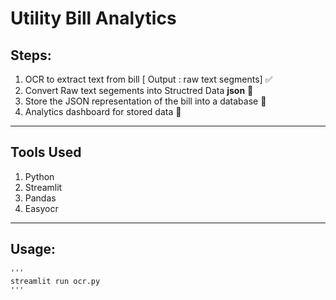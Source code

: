 # Utility Bill Analytics
## Steps:
1. OCR to extract text from bill [ Output : raw text segments]  ✅
2. Convert Raw text segements into Structred Data **json**  🚧
3. Store the JSON representation of the bill into a database  🚧
4. Analytics dashboard for stored data  🚧
---
   
##  Tools Used
1. Python
2. Streamlit
3. Pandas
4. Easyocr

---
## Usage:
    '''
    streamlit run ocr.py
    '''